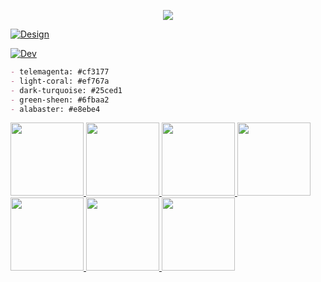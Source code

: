 <p align="center">
  <a href="https://unlimi.sh"><img src="https://user-images.githubusercontent.com/14168376/152018152-6f5bb927-ebf9-4e75-a36a-59eec29fc3c9.png"></a>

</p>

[![Design](https://skillicons.dev/icons?i=ae,ai,pr,ps,blender,figma,unity)]()

[![Dev](https://skillicons.dev/icons?i=c,cs,docker,js,ts,html,css,md,vue,react,next,gatsby,vim,vscode,netlify)]()


```md
- telemagenta: #cf3177
- light-coral: #ef767a
- dark-turquoise: #25ced1
- green-sheen: #6fbaa2
- alabaster: #e8ebe4
```


[<img src="https://media.giphy.com/media/Qs21U3AFIOParcUMpV/giphy.gif" width="117"> <img src="https://media.giphy.com/media/f6ymri3hBxtbhvcGeH/giphy.gif" width="117"> <img src="https://media.giphy.com/media/Qs21U3AFIOParcUMpV/giphy.gif" width="117"> <img src="https://media.giphy.com/media/PnPZXWDxm613w8COU3/giphy.gif" width="117"> <img src="https://media.giphy.com/media/Qs21U3AFIOParcUMpV/giphy.gif" width="117"> <img src="https://media.giphy.com/media/d7f5nrrGrNW5mNIA2c/giphy.gif" width="117"> <img src="https://media.giphy.com/media/Qs21U3AFIOParcUMpV/giphy.gif" width="117">](https://giphy.com/unlimish)
